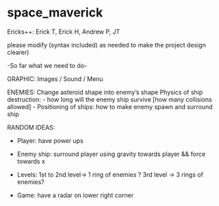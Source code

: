 # space_maverick

 Ericks++: Erick T, Erick H, Andrew P, JT
 
 please modify (syntax included) as needed to make the project design clearer)

-So far what we need to do-

GRAPHIC:	Images / Sound / Menu

ENEMIES:	Change asteroid shape into enemy’s shape
		Physics of ship destruction:
		  - how long will the enemy ship survive [how many collisions allowed]
		  - Positioning of ships: how to make enemy spawn and surround ship


RANDOM IDEAS:
- Player: have power ups

- Enemy ship: surround player using gravity towards player && force towards x
		
- Levels: 1st to 2nd level→ 1 ring of enemies ?
	   3rd level 	→ 3 rings of enemies? 

- Game: have a radar on lower right corner
